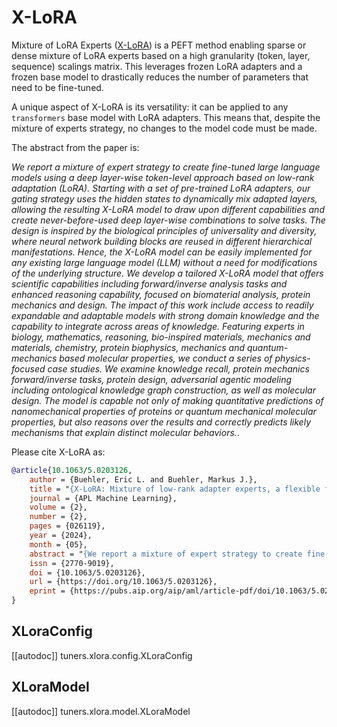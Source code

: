 <!--Copyright 2023 The HuggingFace Team. All rights reserved.

Licensed under the Apache License, Version 2.0 (the "License"); you may not use this file except in compliance with
the License. You may obtain a copy of the License at

http://www.apache.org/licenses/LICENSE-2.0

Unless required by applicable law or agreed to in writing, software distributed under the License is distributed on
an "AS IS" BASIS, WITHOUT WARRANTIES OR CONDITIONS OF ANY KIND, either express or implied. See the License for the
specific language governing permissions and limitations under the License.

⚠️ Note that this file is in Markdown but contain specific syntax for our doc-builder (similar to MDX) that may not be
rendered properly in your Markdown viewer.

-->

# X-LoRA

Mixture of LoRA Experts ([X-LoRA](https://arxiv.org/abs/2402.07148)) is a PEFT method enabling sparse or dense mixture of LoRA experts based on a high granularity (token, layer, sequence) scalings matrix. This leverages frozen LoRA adapters and a frozen base model to drastically reduces the number of parameters that need to be fine-tuned.

A unique aspect of X-LoRA is its versatility: it can be applied to any `transformers` base model with LoRA adapters. This means that, despite the mixture of experts strategy, no changes to the model code must be made.

The abstract from the paper is:

*We report a mixture of expert strategy to create fine-tuned large language models using a deep layer-wise token-level approach based on low-rank adaptation (LoRA). Starting with a set of pre-trained LoRA adapters, our gating strategy uses the hidden states to dynamically mix adapted layers, allowing the resulting X-LoRA model to draw upon different capabilities and create never-before-used deep layer-wise combinations to solve tasks. The design is inspired by the biological principles of universality and diversity, where neural network building blocks are reused in different hierarchical manifestations. Hence, the X-LoRA model can be easily implemented for any existing large language model (LLM) without a need for modifications of the underlying structure. We develop a tailored X-LoRA model that offers scientific capabilities including forward/inverse analysis tasks and enhanced reasoning capability, focused on biomaterial analysis, protein mechanics and design. The impact of this work include access to readily expandable and adaptable models with strong domain knowledge and the capability to integrate across areas of knowledge. Featuring experts in biology, mathematics, reasoning, bio-inspired materials, mechanics and materials, chemistry, protein biophysics, mechanics and quantum-mechanics based molecular properties, we conduct a series of physics-focused case studies. We examine knowledge recall, protein mechanics forward/inverse tasks, protein design, adversarial agentic modeling including ontological knowledge graph construction, as well as molecular design. The model is capable not only of making quantitative predictions of nanomechanical properties of proteins or quantum mechanical molecular properties, but also reasons over the results and correctly predicts likely mechanisms that explain distinct molecular behaviors.*.

Please cite X-LoRA as:
```bibtex
@article{10.1063/5.0203126,
    author = {Buehler, Eric L. and Buehler, Markus J.},
    title = "{X-LoRA: Mixture of low-rank adapter experts, a flexible framework for large language models with applications in protein mechanics and molecular design}",
    journal = {APL Machine Learning},
    volume = {2},
    number = {2},
    pages = {026119},
    year = {2024},
    month = {05},
    abstract = "{We report a mixture of expert strategy to create fine-tuned large language models using a deep layer-wise token-level approach based on low-rank adaptation (LoRA). Starting with a set of pre-trained LoRA adapters, our gating strategy uses the hidden states to dynamically mix adapted layers, allowing the resulting X-LoRA model to draw upon different capabilities and create never-before-used deep layer-wise combinations to solve tasks. The design is inspired by the biological principles of universality and diversity, where neural network building blocks are reused in different hierarchical manifestations. Hence, the X-LoRA model can be easily implemented for any existing large language model without a need for modifications of the underlying structure. We develop a tailored X-LoRA model that offers scientific capabilities, including forward/inverse analysis tasks and enhanced reasoning capability, focused on biomaterial analysis, protein mechanics, and design. The impact of this work includes access to readily expandable and adaptable models with strong domain knowledge and the capability to integrate across areas of knowledge. Featuring experts in biology, mathematics, reasoning, bio-inspired materials, mechanics and materials, chemistry, protein biophysics, mechanics, and quantum-mechanics based molecular properties, we conduct a series of physics-focused case studies. We examine knowledge recall, protein mechanics forward/inverse tasks, protein design, adversarial agentic modeling including ontological knowledge graph construction, and molecular design. The model is capable not only of making quantitative predictions of nanomechanical properties of proteins or quantum mechanical molecular properties but also reasoning over the results and correctly predicting likely mechanisms that explain distinct molecular behaviors.}",
    issn = {2770-9019},
    doi = {10.1063/5.0203126},
    url = {https://doi.org/10.1063/5.0203126},
    eprint = {https://pubs.aip.org/aip/aml/article-pdf/doi/10.1063/5.0203126/19964043/026119\_1\_5.0203126.pdf},
}
```

## XLoraConfig

[[autodoc]] tuners.xlora.config.XLoraConfig

## XLoraModel

[[autodoc]] tuners.xlora.model.XLoraModel
